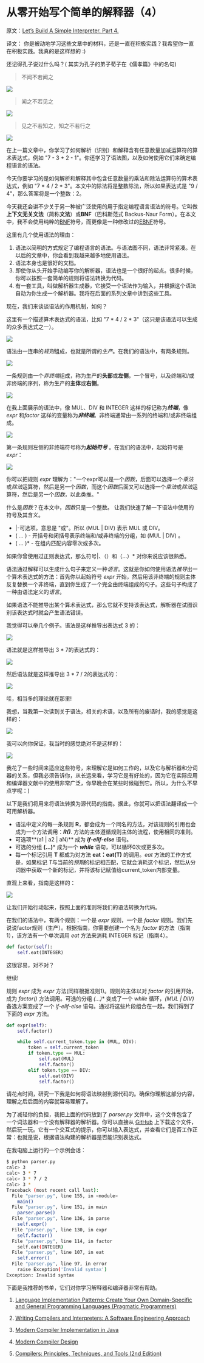 # 从零开始写个简单的解释器（4）

原文：[Let’s Build A Simple Interpreter. Part 4.](https://ruslanspivak.com/lsbasi-part4/)

译文：
你是被动地学习这些文章中的材料，还是一直在积极实践？我希望你一直在积极实践。我真的是这样想的 :)

还记得孔子说过什么吗？( 其实为孔子的弟子荀子在《儒孝篇》中的名句)
>不闻不若闻之

![](./images/04/LSBAWS_confucius_hear.png)

>闻之不若见之

![](./images/04/LSBAWS_confucius_see.png)

>见之不若知之，知之不若行之

![](./images/04/LSBAWS_confucius_do.png)

在上一篇文章中，你学习了如何解析（识别）和解释含有任意数量加减运算符的算术表达式，例如 "7 - 3 + 2 - 1"。你还学习了语法图，以及如何使用它们来确定编程语言的语法。

今天你要学习的是如何解析和解释其中包含任意数量的乘法和除法运算符的算术表达式，例如 "7 * 4 / 2 * 3"。本文中的除法将是整数除法，所以如果表达式是 "9 / 4"，那么答案将是一个整数：2。

今天我还会讲不少关于另一种被广泛使用的用于指定编程语言语法的符号。它叫做**上下文无关文法**（简称**文法**）或**BNF**（巴科斯范式 Backus-Naur Form）。在本文中，我不会使用纯粹的[BNF](https://en.wikipedia.org/wiki/Backus%E2%80%93Naur_Form)符号，而更像是一种修改过的[EBNF](https://en.wikipedia.org/wiki/Extended_Backus%E2%80%93Naur_Form)符号。

这里有几个使用语法的理由：

1. 语法以简明的方式规定了编程语言的语法。与语法图不同，语法非常紧凑。在以后的文章中，你会看到我越来越多地使用语法。
2. 语法本身也是很好的文档。
3. 即使你从头开始手动编写你的解析器，语法也是一个很好的起点。很多时候，你可以按照一套简单的规则将语法转换为代码。
4. 有一套工具，叫做解析器生成器，它接受一个语法作为输入，并根据这个语法自动为你生成一个解析器。我将在后面的系列文章中讲到这些工具。

现在，我们来谈谈语法的作用机制，如何？

这里有一个描述算术表达式的语法，比如 "7 * 4 / 2 * 3"（这只是该语法可以生成的众多表达式之一）。

![](./images/04/lsbasi_part4_bnf1.png)

语法由一连串的*规则*组成，也就是所谓的*生产*。在我们的语法中，有两条规则。

![](./images/04/lsbasi_part4_bnf2.png)

一条规则由一个*非终端*组成，称为生产的**头部**或**左侧**，一个冒号，以及终端和/或非终端的序列，称为生产的**主体**或**右侧**。

![](./images/04/lsbasi_part4_bnf3.png)

在我上面展示的语法中，像 MUL、DIV 和 INTEGER 这样的标记称为***终端***，像 *expr* 和*factor* 这样的变量称为***非终端***。非终端通常由一系列的终端和/或非终端组成。

![](./images/04/lsbasi_part4_bnf4.png)

第一条规则左侧的非终端符号称为***起始符号*** 。在我们的语法中，起始符号是 *expr*：

![](./images/04/lsbasi_part4_bnf5.png)

你可以把规则 *expr* 理解为："一个expr可以是一个*因数*，后面可以选择一个*乘法*或*除法*运算符，然后是另一个*因数*，而这个*因数*后面又可以选择一个*乘法*或*除法*运算符，然后是另一个*因数*，以此类推。"

什么是*因数*？在本文中，*因数*只是一个整数。
让我们快速了解一下语法中使用的符号及其含义。
- |-可选项。意思是 "或"。所以 (MUL | DIV) 表示 MUL 或 DIV。
- ( ... ) - 开括号和闭括号表示终端和/或非终端的分组，如 (MUL | DIV) 。
- ( ... )* - 在组内匹配内容零次或多次。

如果你曾使用过正则表达式，那么符号|、（）和（...）* 对你来说应该很熟悉。

语法通过解释可以生成什么句子来定义一种*语言*。这就是你如何使用语法*推导*出一个算术表达式的方法：首先你以起始符号 *expr* 开始，然后用该非终端的规则主体反复替换一个非终端，直到你生成了一个完全由终端组成的句子。这些句子构成了一种由语法定义的*语言*。

如果语法不能推导出某个算术表达式，那么它就不支持该表达式，解析器在试图识别该表达式时就会产生语法错误。

我觉得可以举几个例子。语法是这样推导出表达式 3 的：

![](./images/04/lsbasi_part4_derive1.png)

语法就是这样推导出 3 * 7的表达式的：

![](./images/04/lsbasi_part4_derive2.png)

然后语法就是这样推导出 3 * 7 / 2的表达式的：

![](./images/04/lsbasi_part4_derive3.png)

哇，相当多的理论就在那里!

我想，当我第一次读到关于语法，相关的术语，以及所有的废话时，我的感觉是这样的：

![](./images/04/lsbasi_part4_bnf_hmm.png)

我可以向你保证，我当时的感觉绝对不是这样的：

![](./images/04/lsbasi_part4_bnf_yes.png)

我花了一些时间来适应这些符号，来理解它是如何工作的，以及它与解析器和分词器的关系，但我必须告诉你，从长远来看，学习它是有好处的，因为它在实际应用和编译器文献中的使用非常广泛，你早晚会在某些时候碰到它。所以，为什么不早点学呢：)

以下是我们将用来将语法转换为源代码的指南。据此，你就可以把语法翻译成一个可用解析器。

- 语法中定义的每一条规则 **R**，都会成为一个同名的方法，对该规则的引用也会成为一个方法调用：***R()***. 方法的主体遵循规则主体的流程，使用相同的准则。
- 可选项**(a1 | a2 | aN)** 成为 ***if-elif-else*** 语句。
- 可选的分组 **(...)*** 成为一个 ***while*** 语句，可以循环0次或更多次。
- 每一个标记引用 **T** 都成为对方法 **eat：eat(T)** 的调用。*eat* 方法的工作方式是，如果标记 *T*与当前的*预期*的标记相匹配，它就会消耗这个标记，然后从分词器中获取一个新的标记，并将该标记赋值给current_token内部变量。

直观上来看，指南是这样的：

![](./images/04/lsbasi_part4_rules.png)

让我们开始行动起来，按照上面的准则将我们的语法转换为代码。

在我们的语法中，有两个规则：一个是 *expr* 规则，一个是 *factor* 规则。我们先说说factor规则（生产）。根据指南，你需要创建一个名为 *factor* 的方法（指南1），该方法有一个单次调用 *eat* 方法来消耗 INTEGER 标记（指南4）。

```python
def factor(self):
    self.eat(INTEGER)
```

这很容易，对不对？

继续!

规则 *expr* 成为 *expr* 方法(同样根据准则1)。规则的主体以对 *factor* 的引用开始，成为 *factor()* 方法调用。可选的分组 *(...)** 变成了一个 *while* 循环，*(MUL | DIV)* 备选方案变成了一个 *if-elif-else* 语句。通过将这些片段组合在一起，我们得到了下面的 *expr* 方法。

```python
def expr(self):
    self.factor()

    while self.current_token.type in (MUL, DIV):
        token = self.current_token
        if token.type == MUL:
            self.eat(MUL)
            self.factor()
        elif token.type == DIV:
            self.eat(DIV)
            self.factor()
```

请花点时间，研究一下我是如何将语法映射到源代码的。确保你理解这部分内容，理解之后后面的内容就容易理解了。

为了减轻你的负担，我把上面的代码放到了 *parser.py* 文件中，这个文件包含了一个词法器和一个没有解释器的解析器。你可以直接从 [GitHub](https://github.com/rspivak/lsbasi/blob/master/part4/parser.py) 上下载这个文件，然后玩一玩。它有一个交互式的提示，你可以输入表达式，并查看它们是否工作正常：也就是说，根据语法构建的解析器是否能识别表达式。

在我电脑上运行的一个示例会话：
```bash
$ python parser.py
calc> 3
calc> 3 * 7
calc> 3 * 7 / 2
calc> 3 *
Traceback (most recent call last):
  File "parser.py", line 155, in <module>
    main()
  File "parser.py", line 151, in main
    parser.parse()
  File "parser.py", line 136, in parse
    self.expr()
  File "parser.py", line 130, in expr
    self.factor()
  File "parser.py", line 114, in factor
    self.eat(INTEGER)
  File "parser.py", line 107, in eat
    self.error()
  File "parser.py", line 97, in error
    raise Exception('Invalid syntax')
Exception: Invalid syntax
```

下面是我推荐的书单，它们对你学习解释器和编译器非常有帮助。

1. [Language Implementation Patterns: Create Your Own Domain-Specific and General Programming Languages (Pragmatic Programmers)](http://www.amazon.com/gp/product/193435645X/ref=as_li_tl?ie=UTF8&camp=1789&creative=9325&creativeASIN=193435645X&linkCode=as2&tag=russblo0b-20&linkId=MP4DCXDV6DJMEJBL)

2. [Writing Compilers and Interpreters: A Software Engineering Approach](http://www.amazon.com/gp/product/0470177071/ref=as_li_tl?ie=UTF8&camp=1789&creative=9325&creativeASIN=0470177071&linkCode=as2&tag=russblo0b-20&linkId=UCLGQTPIYSWYKRRM)

3. [Modern Compiler Implementation in Java](http://www.amazon.com/gp/product/052182060X/ref=as_li_tl?ie=UTF8&camp=1789&creative=9325&creativeASIN=052182060X&linkCode=as2&tag=russblo0b-20&linkId=ZSKKZMV7YWR22NMW)

4. [Modern Compiler Design](http://www.amazon.com/gp/product/1461446988/ref=as_li_tl?ie=UTF8&camp=1789&creative=9325&creativeASIN=1461446988&linkCode=as2&tag=russblo0b-20&linkId=PAXWJP5WCPZ7RKRD)

5. [Compilers: Principles, Techniques, and Tools (2nd Edition)](http://www.amazon.com/gp/product/0321486811/ref=as_li_tl?ie=UTF8&camp=1789&creative=9325&creativeASIN=0321486811&linkCode=as2&tag=russblo0b-20&linkId=GOEGDQG4HIHU56FQ)